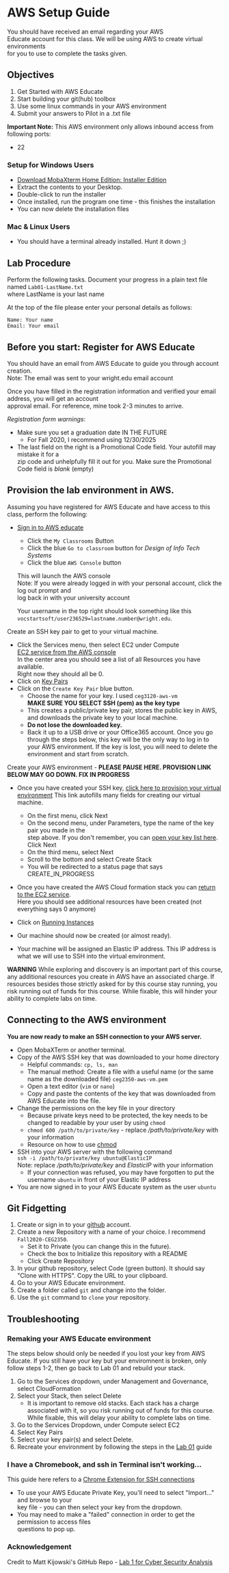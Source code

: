 # AWS Setup Guide
You should have received an email regarding your AWS  
Educate account for this class.  We will be using AWS to create virtual environments  
for you to use to complete the tasks given.

## Objectives
1. Get Started with AWS Educate
2. Start building your git(hub) toolbox
3. Use some linux commands in your AWS environment
5. Submit your answers to Pilot in a .txt file

**Important Note:**  This AWS environment only allows inbound access from following ports:
* 22

### Setup for Windows Users
* [Download MobaXterm Home Edition: Installer Edition](https://download.mobatek.net/2032020060430358/MobaXterm_Installer_v20.3.zip)
* Extract the contents to your Desktop.
* Double-click to run the installer
* Once installed, run the program one time - this finishes the installation
* You can now delete the installation files

### Mac & Linux Users
* You should have a terminal already installed.  Hunt it down ;)

## Lab Procedure
Perform the following tasks.  Document your progress in a plain text file named `Lab01-LastName.txt`  
where LastName is your last name

At the top of the file please enter your personal details as follows:
```
Name: Your name
Email: Your email

```

## Before you start: Register for AWS Educate
You should have an email from AWS Educate to guide you through account creation.  
Note: The email was sent to your wright.edu email account

Once you have filled in the registration information and verified your email address, you will get an account  
approval email.  For reference, mine took 2-3 minutes to arrive.

*Registration form warnings*:
* Make sure you set a graduation date IN THE FUTURE
  * For Fall 2020, I recommend using 12/30/2025
* The last field on the right is a Promotional Code field.  Your autofill may mistake it for a  
  zip code and unhelpfully fill it out for you.  Make sure the Promotional Code field is *blank* (empty)

## Provision the lab environment in AWS.  
Assuming you have registered for AWS Educate and have access to this class, perform the following:

* [Sign in to AWS educate](https://www.awseducate.com/signin/SiteLogin)
  * Click the `My Classrooms` Button
  * Click the blue `Go to classroom` button for *Design of Info Tech Systems*
  * Click the blue `AWS Console` button  
  
  This will launch the AWS console  
  Note: If you were already logged in with your personal account, click the log out prompt and  
  log back in with your university account
  
  Your username in the top right should look something like this  
  `vocstartsoft/user236529=lastname.number@wright.edu`.

Create an SSH key pair to get to your virtual machine.

* Click the Services menu, then select EC2 under Compute  
  [EC2 service from the AWS console](https://console.aws.amazon.com/ec2/v2/home?region=us-east-1#Home:)  
  In the center area you should see a list of all Resources you have available.  
  Right now they should all be 0.
* Click on [Key Pairs](https://console.aws.amazon.com/ec2/v2/home?region=us-east-1#KeyPairs:sort=keyName) 
* Click on the `Create Key Pair` blue button.  
  * Choose the name for your key.  I used `ceg3120-aws-vm`  
  **MAKE SURE YOU SELECT SSH (pem) as the key type**
  * This creates a public/private key pair, stores the public key in AWS, and downloads the private key to your local machine.
  * **Do not lose the downloaded key.**  
  * Back it up to a USB drive or your Office365 account.  Once you go through the steps below, this key will be the only way to log in to your AWS environment.  If the key is lost, you will need to delete the environment and start from scratch.

Create your AWS environment - **PLEASE PAUSE HERE.  PROVISION LINK BELOW MAY GO DOWN.  FIX IN PROGRESS**

* Once you have created your SSH key, [click here to provision your virtual environment](https://console.aws.amazon.com/cloudformation/home?region=us-east-1#/stacks/new?stackName=CEG-2350&templateURL=https:%2F%2Fwsu-cecs-cf-templates.s3.us-east-2.amazonaws.com%2Fceg2350.yml)
  This link autofills many fields for creating our virtual machine.
  * On the first menu, click Next
  * On the second menu, under Parameters, type the name of the key pair you made in the  
  step above.  If you don't remember, you can [open your key list here](https://console.aws.amazon.com/ec2/v2/home?region=us-east-1#KeyPairs:sort=keyName).  Click Next
  * On the third menu, select Next
  * Scroll to the bottom and select Create Stack
  * You will be redirected to a status page that says CREATE_IN_PROGRESS

* Once you have created the AWS Cloud formation stack you can [return to the EC2 service](https://console.aws.amazon.com/ec2/v2/home?region=us-east-1#Home:).  
  Here you should see additional resources have been created (not everything says 0 anymore) 
* Click on [Running Instances](https://console.aws.amazon.com/ec2/v2/home?region=us-east-1#Instances:sort=instanceState)
* Our machine should now be created (or almost ready).
* Your machine will be assigned an Elastic IP address.  This IP address is what we will use to SSH into the
  virtual environment.

**WARNING**
While exploring and discovery is an important part of this course, any additional resources you create in AWS have an associated charge.  If resources besides those strictly asked for by this course stay running, you risk running out of funds for this course.  While fixable, this will hinder your ability to complete labs on time.

## Connecting to the AWS environment
**You are now ready to make an SSH connection to your AWS server.**  
* Open MobaXTerm or another terminal.
* Copy of the AWS SSH key that was downloaded to your home directory
  * Helpful commands: `cp, ls, man`
  * The manual method: Create a file with a useful name (or the same name as the downloaded file) `ceg2350-aws-vm.pem`
  * Open a text editor (`vim` or `nano`)
  * Copy and paste the contents of the key that was downloaded from AWS Educate into the file.  
* Change the permissions on the key file in your directory
  * Because private keys need to be protected, the key needs to be changed to readable by your user by using `chmod`
  * `chmod 600 /path/to/private/key` - replace */path/to/private/key* with your information
  * Resource on how to use [chmod](https://www.howtogeek.com/437958/how-to-use-the-chmod-command-on-linux/)
* SSH into your AWS server with the following command  
    `ssh -i /path/to/private/key ubuntu@ElasticIP`  
    Note: replace */path/to/private/key* and *ElasticIP* with your information
  * If your connection was refused, you may have forgotten to put the username `ubuntu` in front of your Elastic IP address
* You are now signed in to your AWS Educate system as the user `ubuntu`

## Git Fidgetting
1. Create or sign in to your [github](https://github.com/) account.
2. Create a new Repository with a name of your choice.  I recommend `Fall2020-CEG2350`. 
    * Set it to Private (you can change this in the future).  
    * Check the box to Initialize this repository  with a README
    * Click Create Repository
3. In your github repository, select Code (green button).  It should say "Clone with HTTPS".  Copy the URL to your clipboard.
4. Go to your AWS Educate environment.
5. Create a folder called `git` and change into the folder.
6. Use the `git` command to `clone` your repository.

## Troubleshooting
### Remaking your AWS Educate environment
The steps below should only be needed if you lost your key from AWS Educate.  If you still have your key but your enviromnent is broken, only follow steps 1-2, then go back to Lab 01 and rebuild your stack.
1. Go to the Services dropdown, under Management and Governance, select CloudFormation
2. Select your Stack, then select Delete
    * It is important to remove old stacks.  Each stack has a charge associated with it, so you risk running out of funds for this course.  While fixable, this will delay your ability to complete labs on time.
3. Go to the Services Dropdown, under Compute select EC2
4. Select Key Pairs
5. Select your key pair(s) and select Delete.
6. Recreate your environment by following the steps in the [Lab 01](Lab01/) guide

### I have a Chromebook, and ssh in Terminal isn't working...
This guide here refers to a [Chrome Extension for SSH connections](https://www.lifewire.com/how-to-use-chromebook-ssh-client-4690108)  
* To use your AWS Educate Private Key, you'll need to select "Import..." and browse to your  
key file - you can then select your key from the dropdown.  
* You may need to make a "failed" connection in order to get the permission to access files  
questions to pop up.

### Acknowledgement
Credit to Matt Kijowski's GitHub Repo - [Lab 1 for Cyber Security Analysis](https://github.com/mkijowski/cyber-security-analysis-applied/blob/master/labs/lab1.md)
